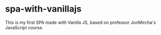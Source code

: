 # spa-with-vanillajs
This is my first SPA made with Vanilla JS, based on professor JonMircha's JavaScript course.

